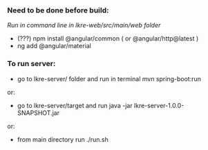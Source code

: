 ### Need to be done before build:
*Run in command line in lkre-web/src/main/web folder*
* (???) npm install @angular/common ( or @angular/http@latest )
* ng add @angular/material

### To run server:
* go to lkre-server/ folder and run in terminal mvn spring-boot:run

or:

* go to lkre-server/target and run java -jar lkre-server-1.0.0-SNAPSHOT.jar

or:

* from main directory run ./run.sh
